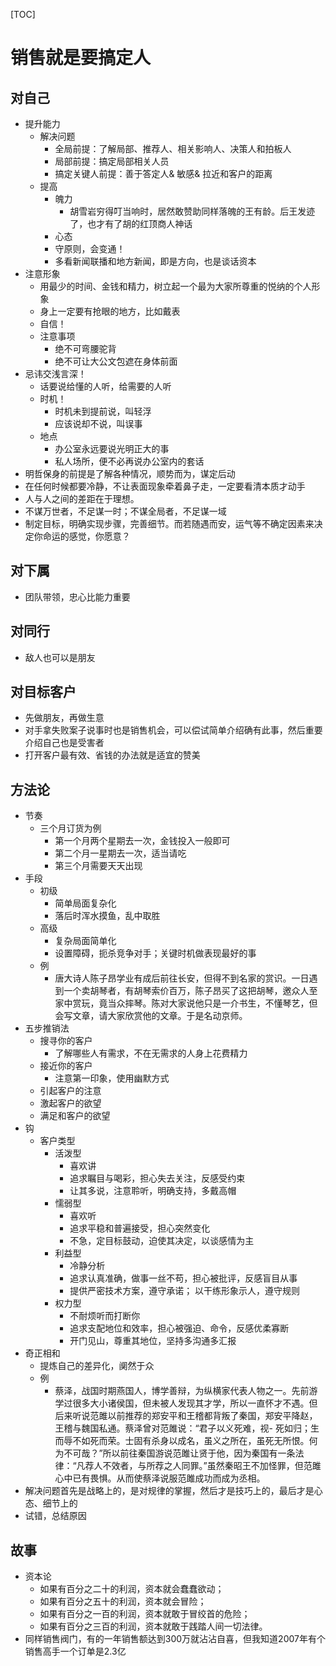 

[TOC]

# 销售就是要搞定人

## 对自己
- 提升能力
	- 解决问题
		- 全局前提：了解局部、推荐人、相关影响人、决策人和拍板人
		- 局部前提：搞定局部相关人员
		- 搞定关键人前提：善于答定人& 敏感& 拉近和客户的距离
	- 提高
		- 魄力
			- 胡雪岩穷得叮当响时，居然敢赞助同样落魄的王有龄。后王发迹了，也才有了胡的红顶商人神话
		- 心态
		- 守原则，会变通！
		- 多看新闻联播和地方新闻，即是方向，也是谈话资本
- 注意形象
	- 用最少的时间、金钱和精力，树立起一个最为大家所尊重的悦纳的个人形象
	- 身上一定要有抢眼的地方，比如戴表
	- 自信！
	- 注意事项
		- 绝不可弯腰驼背
		- 绝不可让大公文包遮在身体前面
- 忌讳交浅言深！
	- 话要说给懂的人听，给需要的人听
	- 时机！
		- 时机未到提前说，叫轻浮
		- 应该说却不说，叫误事
	- 地点
		- 办公室永远要说光明正大的事
		- 私人场所，便不必再说办公室内的套话
- 明哲保身的前提是了解各种情况，顺势而为，谋定后动
- 在任何时候都要冷静，不让表面现象牵着鼻子走，一定要看清本质才动手
- 人与人之间的差距在于理想。
- 不谋万世者，不足谋一时；不谋全局者，不足谋一域
- 制定目标，明确实现步骤，完善细节。而若随遇而安，运气等不确定因素来决定你命运的感觉，你愿意？


## 对下属
- 团队带领，忠心比能力重要


## 对同行
- 敌人也可以是朋友

## 对目标客户
- 先做朋友，再做生意
- 对手拿失败案子说事时也是销售机会，可以偿试简单介绍确有此事，然后重要介绍自己也是受害者
- 打开客户最有效、省钱的办法就是适宜的赞美

## 方法论
- 节奏
	- 三个月订货为例
		- 第一个月两个星期去一次，金钱投入一般即可
		- 第二个月一星期去一次，适当请吃
		- 第三个月需要天天出现
- 手段
	- 初级
		- 简单局面复杂化
		- 落后时浑水摸鱼，乱中取胜 
	- 高级
		- 复杂局面简单化
		- 设置障碍，扼杀竞争对手；关键时机做表现最好的事
	- 例
		- 唐大诗人陈子昂学业有成后前往长安，但得不到名家的赏识。一日遇到一个卖胡琴者，有胡琴索价百万，陈子昂买了这把胡琴，邀众人至家中赏玩，竟当众摔琴。陈对大家说他只是一介书生，不懂琴艺，但会写文章，请大家欣赏他的文章。于是名动京师。
- 五步推销法
	- 搜寻你的客户
		- 了解哪些人有需求，不在无需求的人身上花费精力
	- 接近你的客户
		- 注意第一印象，使用幽默方式
	- 引起客户的注意
	- 激起客户的欲望
	- 满足和客户的欲望
- 钩
	- 客户类型
		- 活泼型
			- 喜欢讲
			- 追求瞩目与喝彩，担心失去关注，反感受约束
			- 让其多说，注意聆听，明确支持，多戴高帽
		- 懦弱型
			- 喜欢听
			- 追求平稳和普遍接受，担心突然变化
			- 不急，定目标鼓动，迫使其决定，以谈感情为主
		- 利益型
			- 冷静分析
			- 追求认真准确，做事一丝不苟，担心被批评，反感盲目从事
			- 提供严密技术方案，遵守承诺； 以干练形象示人，遵守规则
		- 权力型
			- 不耐烦听而打断你
			- 追求支配地位和效率，担心被强迫、命令，反感优柔寡断
			- 开门见山，尊重其地位，坚持多沟通多汇报
- 奇正相和
	- 提炼自己的差异化，阒然于众
	- 例
		- 蔡泽，战国时期燕国人，博学善辩，为纵横家代表人物之一。先前游学过很多大小诸侯国，但未被人发现其才学，所以一直怀才不遇。但后来听说范雎以前推荐的郑安平和王稽都背叛了秦国，郑安平降赵，王稽与魏国私通。蔡泽曾对范雎说：“君子以义死难，视- 死如归；生而辱不如死而荣。士固有杀身以成名，虽义之所在，虽死无所恨。何为不可哉？”所以前往秦国游说范雎让贤于他，因为秦国有一条法律：“凡荐人不效者，与所荐之人同罪。”虽然秦昭王不加怪罪，但范雎心中已有畏惧。从而使蔡泽说服范雎成功而成为丞相。
- 解决问题首先是战略上的，是对规律的掌握，然后才是技巧上的，最后才是心态、细节上的
- 试错，总结原因

## 故事
- 资本论
	- 如果有百分之二十的利润，资本就会蠢蠢欲动；
	- 如果有百分之五十的利润，资本就会冒险；
	- 如果有百分之一百的利润，资本就敢于冒绞首的危险；
	- 如果有百分之三百的利润，资本就敢于践踏人间一切法律。
- 同样销售阀门，有的一年销售额达到300万就沾沾自喜，但我知道2007年有个销售高手一个订单是2.3亿